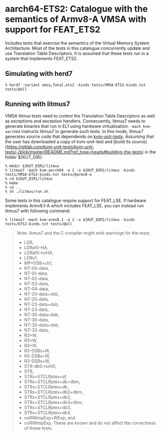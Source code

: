 aarch64-ETS2: Catalogue with the semantics of Armv8-A VMSA with support for FEAT_ETS2
=====================================================================================

Includes tests that exercise the semantics of the Virtual Memory
System Architecture. Most of the tests in this catalogue concurrently
update and use Translation Table Descriptors. It is assumed that these
tests run in a system that implements FEAT_ETS2.

Simulating with herd7
---------------------

    % herd7 -variant vmsa,fatal,ets2 -kinds tests/VMSA-ETS2-kinds.txt tests/@all

Running with litmus7
--------------------

VMSA litmus tests need to control the Translation Table Descriptors as
well as exceptions and exception handlers. Consecuently, litmus7 needs
to generate binaries that run in EL1 using hardware
virtualization. `-mach kvm-aarch64` instructs litmus7 to generate such
tests. In this mode, litmus7 generates source code that dependends on
[kvm-unit-tests](http://www.linux-kvm.org/page/KVM-unit-tests). Assuming
that the user has downloaded a copy of kvm-unit-test and [build its
source]{https://gitlab.com/kvm-unit-tests/kvm-unit-tests/-/blob/master/README.md?ref_type=heads#building-the-tests)
in the folder ${KUT_DIR}:

    % mkdir ${KUT_DIR}/litmus
    % litmus7 -mach kvm-aarch64 -a 2 -o ${KUT_DIR}/litmus -kinds tests/VMSA-ETS2-kinds.txt tests/@armv8-a
    % cd ${KUT_DIR}/litmus
    % make
    % cd ..
    % sh ./litmus/run.sh

Some tests in this catalogue require support for FEAT_LSE. If hardware
implements Armv8.1-A which includes FEAT_LSE, you can instead run
litmus7 with following command:

    % litmus7 -mach kvm-armv8.1 -a 2 -o ${KUT_DIR}/litmus -kinds tests/ETS2-kinds.txt tests/@all

> Note: litmus7 and the C compiler might emit warnings for the tests:
> - LDR,
> - LDRaf0-HA,
> - LDRaf0-noHA,
> - LDRv1,
> - MP+DSB+ctrl,
> - NT-00-data,
> - NT-01-data,
> - NT-02-data,
> - NT-03-data,
> - NT-04-data,
> - NT-20-data+dsb,
> - NT-20-data,
> - NT-23-data+dsb,
> - NT-23-data,
> - NT-30-data+dsb,
> - NT-30-data,
> - NT-33-data+dsb,
> - NT-33-data,
> - R3+W,
> - R3+W,
> - R3+W,
> - R3-DSBs+W,
> - R3-DSBs+W,
> - R3-DSBs+W,
> - STR-db0-noHD,
> - STR,
> - STRx+STCLRptex+af,
> - STRx+STCLRptex+db+dbm,
> - STRx+STCLRptex+db,
> - STRx+STCLRptex+db2+dbm,
> - STRx+STCLRptex+db2,
> - STRx+STCLRptex+db3+dbm,
> - STRx+STCLRptex+db3,
> - STRx+STCLRptex+db4,
> - coRWImpExp+WExp, and
> - coRWImpExp.
> These are known and do not affect the correctness of these tests.
